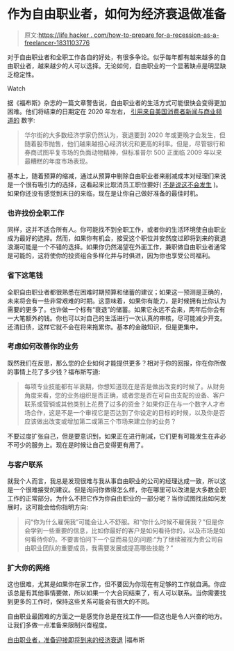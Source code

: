# 作为自由职业者，如何为经济衰退做准备

> 原文:[https://life hacker . com/how-to-prepare for-a-recession-as-a-freelancer-1831103776](https://lifehacker.com/how-to-prepare-for-a-recession-as-a-freelancer-1831103776)

对于自由职业者和全职工作各自的好处，有很多争论。似乎每年都有越来越多的自由职业者，越来越少的人可以选择。无论如何，自由职业的一个显著缺点是明显缺乏稳定性。

Watch

据《福布斯》杂志的一篇文章警告说，自由职业者的生活方式可能很快会变得更加困难。他们将结束的日期定在 2020 年左右， [引用来自美国消费者新闻与商业频道的](https://www.cnbc.com/2018/11/21/recession-markets-wall-street-investing.html) 数字:

> 华尔街的大多数经济学家仍然认为，衰退要到 2020 年或更晚才会发生，但随着股市抛售，他们越来越担心经济状况和更高的利率。但是，尽管银行和券商试图平复市场的负面动物精神，但标准普尔 500 正面临 2009 年以来最糟糕的年度市场表现。

基本上，随着预算的缩减，通过从预算中剔除自由职业者来削减成本对经理们来说是一个很有吸引力的选择，这看起来比取消员工职位要好( [不是说这不会发生](https://splinternews.com/mic-announces-mass-staff-layoffs-ahead-of-possible-sale-1830740052) )。如果你还没有感觉到末日的来临，现在是让你自己做好准备的最佳时机。

### 也许找份全职工作

同样，这并不适合所有人。你可能找不到全职工作，或者你的生活环境使自由职业成为最好的选择。然而，如果你有机会，接受这个职位并安然度过即将到来的衰退浪潮可能是一个不错的选择。如果你仍然渴望在外面工作，兼职做自由职业者通常是可能的，这将使你的投资组合多样化并与时俱进，因为你也享受公司福利。

### 省下这笔钱

全职自由职业者都很熟悉在困难时期预算和储蓄的建议；如果这一预测是正确的，未来将会有一些非常艰难的时期。这意味着，如果你有能力，是时候拥有比你认为需要的更多了。也许做一个标有“衰退”的储蓄。如果它永远不会来，两年后你会有一大笔额外的钱。你也可以对自己的生活进行一次认真的审核，尽可能减少开支。还清旧债，这样它就不会在将来拖累你。基本的金融知识，但是更集中。

### 考虑如何改善你的业务

既然我们在反思，那么您的企业如何才能提供更多？相对于你的回报，你在你所做的事情上花了多少钱？福布斯写道:

> 每项专业技能都有半衰期，你想知道现在是否是做出改变的时候了。从财务角度来看，您的业务组织是否正确，或者您是否在可自由支配的设备、客户联系或营销或其他类别上花费了过多的资金？如果你正在与一个数字人才市场合作，这是不是一个审视它是否达到了你设定的目标的时候，以及你是否应该做出改变或增加第二或第三个市场来建立你的业务？

不要过度扩张自己，但是要意识到，如果正在进行削减，它们更有可能发生在非必不可少的服务上。现在是时候让自己变得更有用了。

### 与客户联系

就我个人而言，我总是发现很难与我从事自由职业的公司的经理达成一致，所以这是一个很难接受的建议。但是询问你做得怎么样，你在哪里可以改进是大多数全职工作的正常部分。为什么不把它作为你自由职业的一部分呢？当你试图找出如何发展时，这可能会给你指明方向:

> 问“你为什么雇佣我”可能会让人不舒服。和“你什么时候不雇佣我？”但是你会学到一些重要的信息，比如你最好的客户是如何看待你的，以及市场是如何看待你的。不要害怕问下一个显而易见的问题:“为了继续被视为贵公司自由职业团队的重要成员，我需要发展或提高哪些技能？”

### 扩大你的网络

这也很难，尤其是如果你在家工作，但不要因为你现在有足够的工作就自满。你应该总是有其他事情要做，所以如果一个大合同结束了，有人可以联系。当你需要找到更多的工作时，保持这些关系可能会有很大的不同。

自由职业最困难的方面之一是感觉你总是在找工作——但这也是令人兴奋的地方。让我们多做一点准备来限制兴奋程度。

[自由职业者，准备迎接即将到来的经济衰退](https://www.forbes.com/sites/jonyounger/2018/12/10/freelancers-get-ready-for-the-coming-recession/#13bdd45a53f6) |福布斯